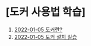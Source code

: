 # [도커 사용법 학습]
   
1. [2022-01-05 도커란?]( https://github.com/seuhong98/Study/blob/main/%EB%8F%84%EC%BB%A4%20%EA%B3%B5%EB%B6%80/2022-12-05%20%EB%8F%84%EC%BB%A4%EC%9D%98%20%EC%A0%95%EC%9D%98,%20%ED%95%84%EC%9A%94%EC%84%B1%20%ED%95%99%EC%8A%B5/README.md ) 
2. [2022-01-05 도커 설치 실습](https://github.com/seuhong98/Study/blob/main/%EB%8F%84%EC%BB%A4%20%EA%B3%B5%EB%B6%80/2022-12-06%20%EB%8F%84%EC%BB%A4%20%EC%84%A4%EC%B9%98/README.md)
